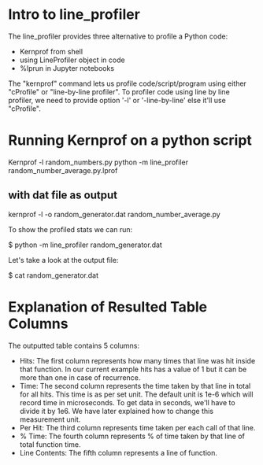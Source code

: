 # Intro to line_profiler
The line\_profiler provides three alternative to profile a Python code:

- Kernprof from shell
- using LineProfiler object in code
- %lprun in Jupyter notebooks

The "kernprof" command lets us profile code/script/program using either "cProfile" or "line-by-line profiler". To profiler code using line by line profiler, we need to provide option '-l' or '-line-by-line' else it'll use "cProfile".

# Running Kernprof on a python script
Kernprof -l random_numbers.py
python -m line_profiler random_number_average.py.lprof

## with dat file as output

kernprof -l -o random_generator.dat random_number_average.py

To show the profiled stats we can run:

$ python -m line_profiler random_generator.dat

Let's take a look at the output file:

$ cat random_generator.dat

# Explanation of Resulted Table Columns

The outputted table contains 5 columns:


-    Hits: The first column represents how many times that line was hit inside that function. In our current example hits has a value of 1 but it can be more than one in case of recurrence.
-    Time: The second column represents the time taken by that line in total for all hits. This time is as per set unit. The default unit is 1e-6 which will record time in microseconds. To get data in seconds, we'll have to divide it by 1e6. We have later explained how to change this measurement unit.
-    Per Hit: The third column represents time taken per each call of that line.
-   % Time: The fourth column represents % of time taken by that line of total function time.
-    Line Contents: The fifth column represents a line of function.






